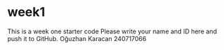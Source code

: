 # week1
This is a week one starter code 
Please write your name and ID here and push it to GitHub.
Oğuzhan Karacan 240717066
